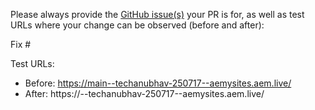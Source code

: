 Please always provide the [GitHub issue(s)](../issues) your PR is for, as well as test URLs where your change can be observed (before and after):

Fix #<gh-issue-id>

Test URLs:
- Before: https://main--techanubhav-250717--aemysites.aem.live/
- After: https://<branch>--techanubhav-250717--aemysites.aem.live/
